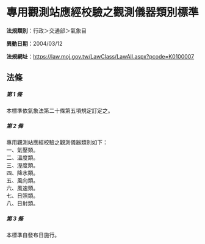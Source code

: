 # 專用觀測站應經校驗之觀測儀器類別標準

**法規類別**：行政＞交通部＞氣象目

**異動日期**：2004/03/12  

**法規網址**：https://law.moj.gov.tw/LawClass/LawAll.aspx?pcode=K0100007





## 法條
##### 第 1 條
本標準依氣象法第二十條第五項規定訂定之。

##### 第 2 條
專用觀測站應經校驗之觀測儀器類別如下：  
一、氣壓類。   
二、溫度類。  
三、溼度類。   
四、降水類。   
五、風向類。   
六、風速類。   
七、日照類。   
八、日射類。  

##### 第 3 條
本標準自發布日施行。


